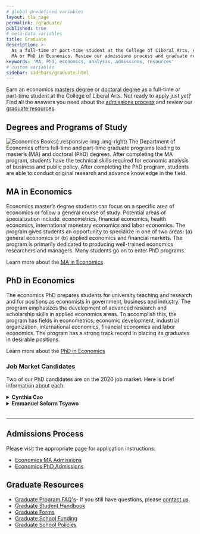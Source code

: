 ```yaml
---
# global predefined variables
layout: tla_page
permalink: /graduate/
published: true
# meta-data variables
title: Graduate
description: >-
  As a full-time or part-time student at the College of Liberal Arts, earn your
  MA or PhD in Economics. Review our admissions process and graduate resources.
keywords: 'MA, Phd, economics, analysis, admissions, resources'
# custom variables
sidebar: sidebars/graduate.html
---
```

Earn an economics [masters degree](#ma-in-economics) or [doctoral degree](#phd-in-economics) as a full-time or part-time student at the College of Liberal Arts. Not ready to apply just yet? Find all the answers you need about the [admissions process](#admissions-process) and review our [graduate resources](#graduate-resources).

## Degrees and Programs of Study
![Economics Books]({{site.baseurl}}/media/economics-books.png){:.responsive-img .img-right}
The Department of Economics offers full-time and part-time graduate programs leading to master’s (MA) and doctoral (PhD) degrees. After completing the MA program, students have the technical skills required for economic analysis of business and public policy. After completing the PhD program, students are able to conduct original research and advance knowledge in the field.

## MA in Economics
Economics master’s degree students can focus on a specific area of economics or follow a general course of study. Potential areas of specialization include: econometrics, financial economics, health economics, international monetary economics and labor economics. 
The program gives students an opportunity to specialize in one of two areas: (a) general economics or (b) applied economics and financial markets. The program is primarily dedicated to producing well-trained economics researchers and managers. Many students go on to enter PhD programs.

Learn more about the [MA in Economics](https://www.temple.edu/academics/degree-programs/economics-ma-la-econ-ma)

## PhD in Economics
The economics PhD prepares students for university teaching and research and for positions as economists in government, business and industry. The program emphasizes the development of advanced research and scholarship skills in applied economics areas. To accomplish this, the program has fields in econometrics, economic development, industrial organization, international economics, financial economics and labor economics. The program has a strong track record in placing its graduates in desirable positions.

Learn more about the [PhD in Economics](https://www.temple.edu/academics/degree-programs/economics-phd-la-econ-phd)

### Job Market Candidates
Two of our PhD candidates are on the 2020 job market. Here is brief information about each:

<details>
  <summary><strong>Cynthia Cao</strong></summary>
<p>Fields: Financial Economics, Macroeconomics, Monetary Economics, International Economics.</p>
<p><a href="https://drive.google.com/file/d/1ifWXYjuHhllfZUUya8-6tVyV9lfFPNQg/view?usp=sharing">Job Market Paper title: International Diversification Portfolio in an Open Market Economy: The Role of Endogenous Nominal Exchange Rate.</a></p> 
<p><a href="https://sites.temple.edu/cynthiacao/">Website</a></p>
</details>

<details>
  <summary><strong>Emmanuel Selorm Tsyawo</strong></summary>
<p>Fields: Microeconometrics, Empirical Industrial Organization</p>
<p><a href="https://estsyawo.github.io/Tsyawo_JMP.pdf#">Job Market Paper title: R&D spillover effects on firm innovation – Estimating the spatial matrix from panel data</a></p>
<p><a href="https://estsyawo.github.io/index.html">Website</a></p>
</details><br>

___

## Admissions Process
Please visit the appropriate page for application instructions:
- [Economics MA Admissions](https://www.temple.edu/academics/degree-programs/economics-ma-la-econ-ma/cla-economics-ma-admissions)
- [Economics PhD Admissions](https://www.temple.edu/academics/degree-programs/economics-phd-la-econ-phd/cla-economics-phd-admissions)

## Graduate Resources
- [Graduate Program FAQ's](https://liberalarts.temple.edu/sites/liberalarts/files/FAQs.pdf)- If you still have questions, please [contact us](mailto:claecon@temple.edu).
- [Graduate Student Handbook](https://liberalarts.temple.edu/sites/liberalarts/files/Economics_MA_Handbook_0.pdf)
- [Graduate Forms](http://www.temple.edu/grad/forms/index.htm)
- [Graduate School Funding](http://www.temple.edu/grad/finances/index.htm)
- [Graduate School Policies](http://www.temple.edu/grad/policies/index.htm)

